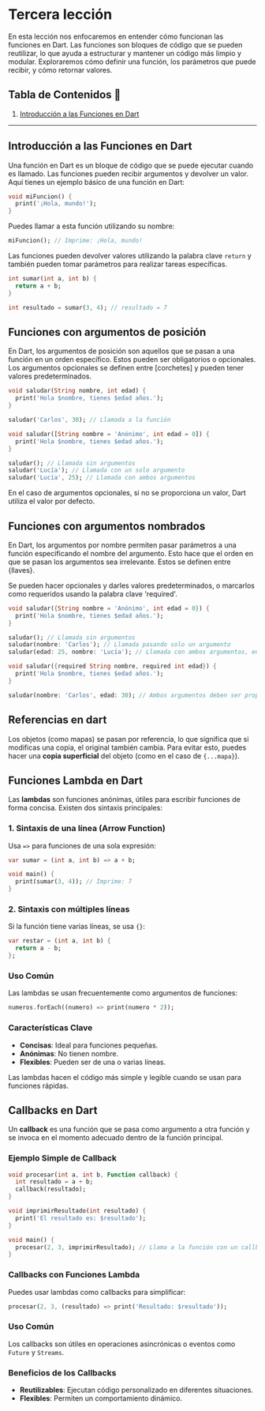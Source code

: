 # Tercera lección

En esta lección nos enfocaremos en entender cómo funcionan las funciones en Dart. Las funciones son bloques de código que se pueden reutilizar, lo que ayuda a estructurar y mantener un código más limpio y modular. Exploraremos cómo definir una función, los parámetros que puede recibir, y cómo retornar valores.

## Tabla de Contenidos 📖

1. [Introducción a las Funciones en Dart](#introducción-a-las-funciones-en-dart)



---

## Introducción a las Funciones en Dart

Una función en Dart es un bloque de código que se puede ejecutar cuando es llamado. Las funciones pueden recibir argumentos y devolver un valor. Aquí tienes un ejemplo básico de una función en Dart:

```dart	
void miFuncion() {
  print('¡Hola, mundo!');
}
```

Puedes llamar a esta función utilizando su nombre:

```dart	
miFuncion(); // Imprime: ¡Hola, mundo!
```

Las funciones pueden devolver valores utilizando la palabra clave `return` y también pueden tomar parámetros para realizar tareas específicas.

```dart	
int sumar(int a, int b) {
  return a + b;
}

int resultado = sumar(3, 4); // resultado = 7
```

## Funciones con argumentos de posición
En Dart, los argumentos de posición son aquellos que se pasan a una función en un orden específico. Estos pueden ser obligatorios o opcionales. Los argumentos opcionales se definen entre [corchetes] y pueden tener valores predeterminados.

```dart	
void saludar(String nombre, int edad) {
  print('Hola $nombre, tienes $edad años.');
}

saludar('Carlos', 30); // Llamada a la función
```

```dart	
void saludar([String nombre = 'Anónimo', int edad = 0]) {
  print('Hola $nombre, tienes $edad años.');
}

saludar(); // Llamada sin argumentos
saludar('Lucía'); // Llamada con un solo argumento
saludar('Lucía', 25); // Llamada con ambos argumentos
```

En el caso de argumentos opcionales, si no se proporciona un valor, Dart utiliza el valor por defecto.

## Funciones con argumentos nombrados
En Dart, los argumentos por nombre permiten pasar parámetros a una función especificando el nombre del argumento. Esto hace que el orden en que se pasan los argumentos sea irrelevante. Estos se definen entre {llaves}.

Se pueden hacer opcionales y darles valores predeterminados, o marcarlos como requeridos usando la palabra clave 'required'.

```dart	
void saludar({String nombre = 'Anónimo', int edad = 0}) {
  print('Hola $nombre, tienes $edad años.');
}

saludar(); // Llamada sin argumentos
saludar(nombre: 'Carlos'); // Llamada pasando solo un argumento
saludar(edad: 25, nombre: 'Lucía'); // Llamada con ambos argumentos, en cualquier orden
```

```dart	
void saludar({required String nombre, required int edad}) {
  print('Hola $nombre, tienes $edad años.');
}

saludar(nombre: 'Carlos', edad: 30); // Ambos argumentos deben ser proporcionados
```

## Referencias en dart
Los objetos (como mapas) se pasan por referencia, lo que significa que si modificas una copia, el original también cambia. Para evitar esto, puedes hacer una **copia superficial** del objeto (como en el caso de `{...mapa}`).

## Funciones Lambda en Dart

Las **lambdas** son funciones anónimas, útiles para escribir funciones de forma concisa. Existen dos sintaxis principales:


### 1. **Sintaxis de una línea (Arrow Function)**

Usa `=>` para funciones de una sola expresión:

```dart
var sumar = (int a, int b) => a + b;

void main() {
  print(sumar(3, 4)); // Imprime: 7
}
```	

### 2. **Sintaxis con múltiples líneas**

Si la función tiene varias líneas, se usa `{}`:

```dart	
var restar = (int a, int b) {
  return a - b;
};
```

### Uso Común

Las lambdas se usan frecuentemente como argumentos de funciones:

```dart
numeros.forEach((numero) => print(numero * 2));
```

### Características Clave
- **Concisas**: Ideal para funciones pequeñas.
- **Anónimas**: No tienen nombre.
- **Flexibles**: Pueden ser de una o varias líneas.

Las lambdas hacen el código más simple y legible cuando se usan para funciones rápidas.

## Callbacks en Dart

Un **callback** es una función que se pasa como argumento a otra función y se invoca en el momento adecuado dentro de la función principal.


### Ejemplo Simple de Callback

```dart	
void procesar(int a, int b, Function callback) {
  int resultado = a + b;
  callback(resultado);
}

void imprimirResultado(int resultado) {
  print('El resultado es: $resultado');
}

void main() {
  procesar(2, 3, imprimirResultado); // Llama a la función con un callback
}
```	

### Callbacks con Funciones Lambda

Puedes usar lambdas como callbacks para simplificar:

```dart
procesar(2, 3, (resultado) => print('Resultado: $resultado'));
```

### Uso Común

Los callbacks son útiles en operaciones asincrónicas o eventos como `Future` y `Streams`.

### Beneficios de los Callbacks

- **Reutilizables**: Ejecutan código personalizado en diferentes situaciones.
- **Flexibles**: Permiten un comportamiento dinámico.